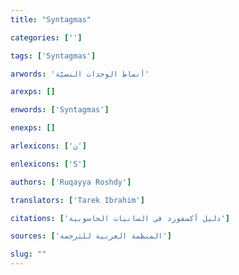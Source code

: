 ```yaml
---
title: "Syntagmas"

categories: ['']

tags: ['Syntagmas']

arwords: 'أنماط الوحدات النصيّة'

arexps: []

enwords: ['Syntagmas']

enexps: []

arlexicons: ['ن']

enlexicons: ['S']

authors: ['Ruqayya Roshdy']

translators: ['Tarek Ibrahim']

citations: ['دليل أكسفورد في السانيات الحاسوبية']

sources: ['المنظمة العربية للترجمة']

slug: ""
---
```

